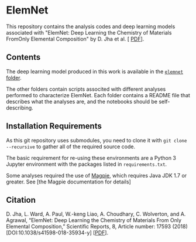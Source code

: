 # ElemNet

This repository contains the analysis codes and deep learning models associated with "ElemNet: Deep Learning the Chemistry of Materials FromOnly Elemental Composition" by D. Jha et al. [ <a href="https://www.nature.com/articles/s41598-018-35934-y">PDF</a>].


## Contents

The deep learning model produced in this work is available in the [`elemnet` folder](./elemnet).

The other folders contain scripts associted with different analyses performed to characterize ElemNet. Each folder contains a README file that describes what the analyses are, and the notebooks should be self-describing.

## Installation Requirements

As this git repository uses submodules, you need to clone it with `git clone --recursive` to gather all of the required source code. 

The basic requirement for re-using these environments are a Python 3 Jupyter environment with the packages listed in `requirements.txt`. 

Some analyses required the use of [Magpie](https://bitbucket.org/wolverton/magpie), which requires Java JDK 1.7 or greater. 
See [the Magpie documentation for details]

## Citation

D. Jha, L. Ward, A. Paul, W.-keng Liao, A. Choudhary, C. Wolverton, and A. Agrawal, “ElemNet: Deep Learning the Chemistry of Materials From Only Elemental Composition,” Scientific Reports, 8, Article number: 17593 (2018) [DOI:10.1038/s41598-018-35934-y]  [<a href="https://www.nature.com/articles/s41598-018-35934-y">PDF</a>].
